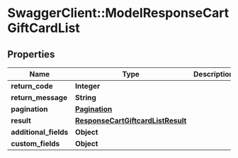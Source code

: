 # SwaggerClient::ModelResponseCartGiftCardList

## Properties
Name | Type | Description | Notes
------------ | ------------- | ------------- | -------------
**return_code** | **Integer** |  | [optional] 
**return_message** | **String** |  | [optional] 
**pagination** | [**Pagination**](Pagination.md) |  | [optional] 
**result** | [**ResponseCartGiftcardListResult**](ResponseCartGiftcardListResult.md) |  | [optional] 
**additional_fields** | **Object** |  | [optional] 
**custom_fields** | **Object** |  | [optional] 


